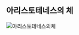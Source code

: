 ## 아리스토테네스의 체
![아리스토테네스의체](https://img1.daumcdn.net/thumb/R1280x0/?scode=mtistory2&fname=https%3A%2F%2Fblog.kakaocdn.net%2Fdn%2Fl8ohc%2FbtqDec338Uy%2F1GZPUekGWLDGdKgpUTnDoK%2Fimg.gif)
